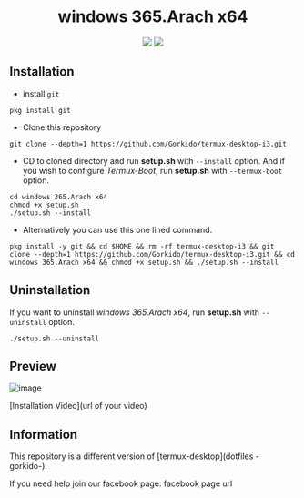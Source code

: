 <div align="center">
  
# windows 365.Arach x64
 
  <img src="https://img.shields.io/github/license/Gorkido/termux-desktop-i3?style=for-the-badge">
  <img src="https://img.shields.io/github/stars/Gorkido/termux-desktop-i3?style=for-the-badge">
  </div>

## Installation

- install `git`
```
pkg install git
```

- Clone this repository
```
git clone --depth=1 https://github.com/Gorkido/termux-desktop-i3.git
```

- CD to cloned directory and run **setup.sh** with `--install` option. And if you wish to configure *Termux-Boot*, run **setup.sh** with `--termux-boot` option.
```
cd windows 365.Arach x64
chmod +x setup.sh
./setup.sh --install
```

- Alternatively you can use this one lined command.
```
pkg install -y git && cd $HOME && rm -rf termux-desktop-i3 && git clone --depth=1 https://github.com/Gorkido/termux-desktop-i3.git && cd windows 365.Arach x64 && chmod +x setup.sh && ./setup.sh --install
```

## Uninstallation

If you want to uninstall *windows 365.Arach x64*, run **setup.sh** with `--uninstall` option.
```
./setup.sh --uninstall
```

## Preview

![image](https://images.app.goo.gl/iVVQTEF7TC8YaW9F6)

[Installation Video](url of your video)

## Information

This repository is a different version of [termux-desktop](dotfiles -gorkido-).

If you need help join our facebook page: facebook page url
